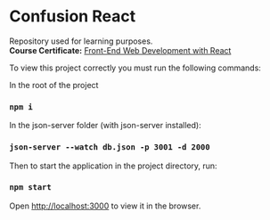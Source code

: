 # Confusion React

Repository used for learning purposes.  
**Course Certificate:** [Front-End Web Development with React](https://coursera.org/share/f1138ab8bc2d69542d2552d8d557691b)  

To view this project correctly you must run the following commands:

In the root of the project

### `npm i`

In the json-server folder (with json-server installed):

### `json-server --watch db.json -p 3001 -d 2000`

Then to start the application in the project directory, run:

### `npm start`

Open [http://localhost:3000](http://localhost:3000) to view it in the browser.
